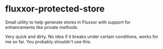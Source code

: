 # fluxxor-protected-store
Small utility to help generate stores in Fluxxor with support for enhancements like private methods.

Very quick and dirty. No idea if it breaks under certain conditions, works for me so far. You probably shouldn't use this.
